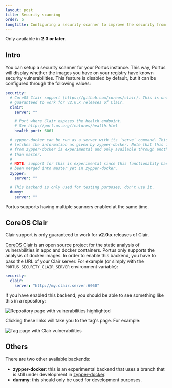 ```yaml
---
layout: post
title: Security scanning
order: 5
longtitle: Configuring a security scanner to improve the security from your images
---
```


<div class="alert alert-info">
  Only available in <strong>2.3 or later</strong>.
</div>

## Intro

You can setup a security scanner for your Portus instance. This way, Portus will
display whether the images you have on your registry have known security
vulnerabilities. This feature is disabled by default, but it can be configured
through the following values:

```yaml
security:
  # CoreOS Clair support (https://github.com/coreos/clair). This is only
  # guaranteed to work for v2.0.x releases of Clair.
  clair:
    server: ""

    # Port where Clair exposes the health endpoint.
    # See http://port.us.org/features/health.html
    health_port: 6061

  # zypper-docker can be run as a server with its `serve` command. This backend
  # fetches the information as given by zypper-docker. Note that this feature
  # from zypper-docker is experimental and only available through another branch
  # than master.
  #
  # NOTE: support for this is experimental since this functionality has not
  # been merged into master yet in zypper-docker.
  zypper:
    server: ""

  # This backend is only used for testing purposes, don't use it.
  dummy:
    server: ""
```

Portus supports having multiple scanners enabled at the same time.

## CoreOS Clair

<div class="alert alert-info">
  Clair support is only guaranteed to work for <strong>v2.0.x</strong> releases
  of Clair.
</div>

[CoreOS Clair](https://coreos.com/clair/docs/latest/) is an open source project
for the static analysis of vulnerabilities in appc and docker containers. Portus
only supports the analysis of docker images. In order to enable this backend,
you have to pass the URL of your Clair server. For example (or simply with the
`PORTUS_SECURITY_CLAIR_SERVER` environment variable):

```yaml
security:
  clair:
    server: "http://my.clair.server:6060"
```

If you have enabled this backend, you should be able to see something like this
in a repository:

![Repository page with vulnerabilities highlighted](/build/images/docs/security.png)

Clicking these links will take you to the tag's page. For example:

![Tag page with Clair vulnerabilities](/build/images/docs/tag-vulnerabilities.png)

## Others

There are two other available backends:

- **zypper-docker**: this is an experimental backend that uses a branch that is
  still under development in [zypper-docker](https://github.com/SUSE/zypper-docker).
- **dummy**: this should only be used for development purposes.

